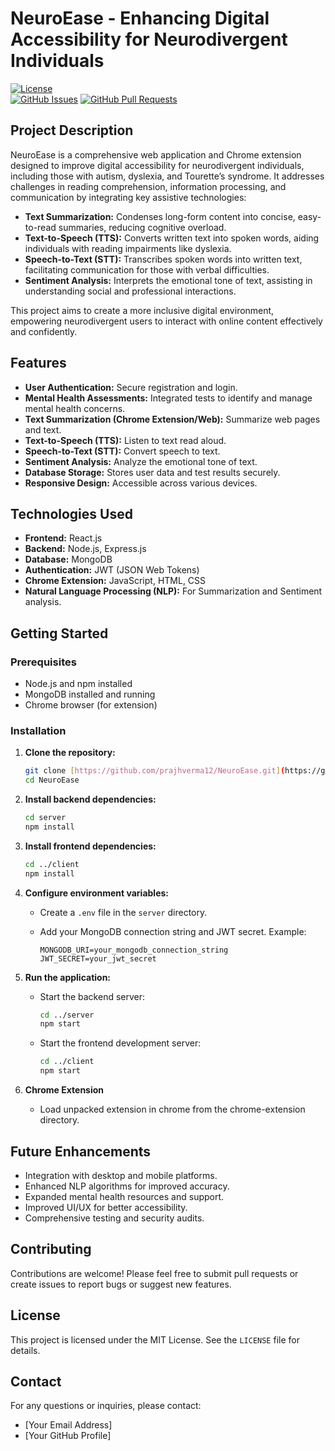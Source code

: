# NeuroEase - Enhancing Digital Accessibility for Neurodivergent Individuals

[![License](https://img.shields.io/badge/License-MIT-blue.svg)](LICENSE)  
[![GitHub Issues](https://img.shields.io/github/issues/prajhverma12/NeuroEase)](https://github.com/prajhverma12/NeuroEase/issues)
[![GitHub Pull Requests](https://img.shields.io/github/issues-pr/prajhverma12/NeuroEase)](https://github.com/prajhverma12/NeuroEase/pulls)

## Project Description

NeuroEase is a comprehensive web application and Chrome extension designed to improve digital accessibility for neurodivergent individuals, including those with autism, dyslexia, and Tourette’s syndrome. It addresses challenges in reading comprehension, information processing, and communication by integrating key assistive technologies:

* **Text Summarization:** Condenses long-form content into concise, easy-to-read summaries, reducing cognitive overload.
* **Text-to-Speech (TTS):** Converts written text into spoken words, aiding individuals with reading impairments like dyslexia.
* **Speech-to-Text (STT):** Transcribes spoken words into written text, facilitating communication for those with verbal difficulties.
* **Sentiment Analysis:** Interprets the emotional tone of text, assisting in understanding social and professional interactions.

This project aims to create a more inclusive digital environment, empowering neurodivergent users to interact with online content effectively and confidently.

## Features

* **User Authentication:** Secure registration and login.
* **Mental Health Assessments:** Integrated tests to identify and manage mental health concerns.
* **Text Summarization (Chrome Extension/Web):** Summarize web pages and text.
* **Text-to-Speech (TTS):** Listen to text read aloud.
* **Speech-to-Text (STT):** Convert speech to text.
* **Sentiment Analysis:** Analyze the emotional tone of text.
* **Database Storage:** Stores user data and test results securely.
* **Responsive Design:** Accessible across various devices.

## Technologies Used

* **Frontend:** React.js
* **Backend:** Node.js, Express.js
* **Database:** MongoDB
* **Authentication:** JWT (JSON Web Tokens)
* **Chrome Extension:** JavaScript, HTML, CSS
* **Natural Language Processing (NLP):** For Summarization and Sentiment analysis.

## Getting Started

### Prerequisites

* Node.js and npm installed
* MongoDB installed and running
* Chrome browser (for extension)

### Installation

1.  **Clone the repository:**

    ```bash
    git clone [https://github.com/prajhverma12/NeuroEase.git](https://github.com/prajhverma12/NeuroEase.git)
    cd NeuroEase
    ```

2.  **Install backend dependencies:**

    ```bash
    cd server
    npm install
    ```

3.  **Install frontend dependencies:**

    ```bash
    cd ../client
    npm install
    ```

4.  **Configure environment variables:**

    * Create a `.env` file in the `server` directory.
    * Add your MongoDB connection string and JWT secret. Example:

        ```
        MONGODB_URI=your_mongodb_connection_string
        JWT_SECRET=your_jwt_secret
        ```

5.  **Run the application:**

    * Start the backend server:

        ```bash
        cd ../server
        npm start
        ```

    * Start the frontend development server:

        ```bash
        cd ../client
        npm start
        ```

6. **Chrome Extension**
    * Load unpacked extension in chrome from the chrome-extension directory.

## Future Enhancements

* Integration with desktop and mobile platforms.
* Enhanced NLP algorithms for improved accuracy.
* Expanded mental health resources and support.
* Improved UI/UX for better accessibility.
* Comprehensive testing and security audits.

## Contributing

Contributions are welcome! Please feel free to submit pull requests or create issues to report bugs or suggest new features.

## License

This project is licensed under the MIT License. See the `LICENSE` file for details.

## Contact

For any questions or inquiries, please contact:

* [Your Email Address]
* [Your GitHub Profile]
